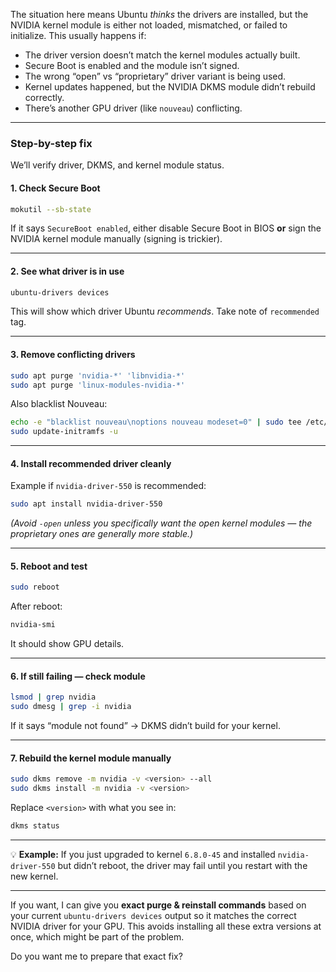 The situation here means Ubuntu *thinks* the drivers are installed, but the NVIDIA kernel module is either not loaded, mismatched, or failed to initialize.
This usually happens if:

* The driver version doesn’t match the kernel modules actually built.
* Secure Boot is enabled and the module isn’t signed.
* The wrong “open” vs “proprietary” driver variant is being used.
* Kernel updates happened, but the NVIDIA DKMS module didn’t rebuild correctly.
* There’s another GPU driver (like `nouveau`) conflicting.

---

### **Step-by-step fix**

We’ll verify driver, DKMS, and kernel module status.

#### **1. Check Secure Boot**

```bash
mokutil --sb-state
```

If it says `SecureBoot enabled`, either disable Secure Boot in BIOS **or** sign the NVIDIA kernel module manually (signing is trickier).

---

#### **2. See what driver is in use**

```bash
ubuntu-drivers devices
```

This will show which driver Ubuntu *recommends*. Take note of `recommended` tag.

---

#### **3. Remove conflicting drivers**

```bash
sudo apt purge 'nvidia-*' 'libnvidia-*'
sudo apt purge 'linux-modules-nvidia-*'
```

Also blacklist Nouveau:

```bash
echo -e "blacklist nouveau\noptions nouveau modeset=0" | sudo tee /etc/modprobe.d/blacklist-nouveau.conf
sudo update-initramfs -u
```

---

#### **4. Install recommended driver cleanly**

Example if `nvidia-driver-550` is recommended:

```bash
sudo apt install nvidia-driver-550
```

*(Avoid `-open` unless you specifically want the open kernel modules — the proprietary ones are generally more stable.)*

---

#### **5. Reboot and test**

```bash
sudo reboot
```

After reboot:

```bash
nvidia-smi
```

It should show GPU details.

---

#### **6. If still failing — check module**

```bash
lsmod | grep nvidia
sudo dmesg | grep -i nvidia
```

If it says “module not found” → DKMS didn’t build for your kernel.

---

#### **7. Rebuild the kernel module manually**

```bash
sudo dkms remove -m nvidia -v <version> --all
sudo dkms install -m nvidia -v <version>
```

Replace `<version>` with what you see in:

```bash
dkms status
```

---

💡 **Example:**
If you just upgraded to kernel `6.8.0-45` and installed `nvidia-driver-550` but didn’t reboot, the driver may fail until you restart with the new kernel.

---

If you want, I can give you **exact purge & reinstall commands** based on your current `ubuntu-drivers devices` output so it matches the correct NVIDIA driver for your GPU. This avoids installing all these extra versions at once, which might be part of the problem.

Do you want me to prepare that exact fix?
